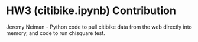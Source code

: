 # HW3 (citibike.ipynb) Contribution 
Jeremy Neiman - Python code to pull citibike data from the web directly into memory, and code to run chisquare test.